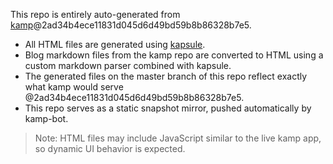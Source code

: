 This repo is entirely auto-generated from [kamp](https://github.com/sakethpathike/kamp)@2ad34b4ece11831d045d6d49bd59b8b86328b7e5.

- All HTML files are generated using [kapsule](https://github.com/sakethpathike/kapsule).
- Blog markdown files from the kamp repo are converted to HTML using a custom markdown parser combined with kapsule.
- The generated files on the master branch of this repo reflect exactly what kamp would serve @2ad34b4ece11831d045d6d49bd59b8b86328b7e5.
- This repo serves as a static snapshot mirror, pushed automatically by kamp-bot.

> Note: HTML files may include JavaScript similar to the live kamp app, so dynamic UI behavior is expected.